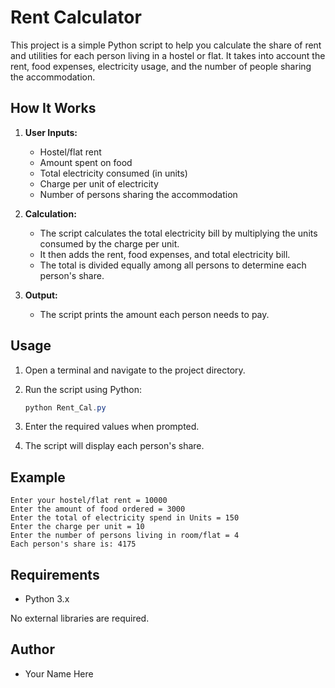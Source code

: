 # Rent Calculator

This project is a simple Python script to help you calculate the share of rent and utilities for each person living in a hostel or flat. It takes into account the rent, food expenses, electricity usage, and the number of people sharing the accommodation.

## How It Works

1. **User Inputs:**
    - Hostel/flat rent
    - Amount spent on food
    - Total electricity consumed (in units)
    - Charge per unit of electricity
    - Number of persons sharing the accommodation

2. **Calculation:**
    - The script calculates the total electricity bill by multiplying the units consumed by the charge per unit.
    - It then adds the rent, food expenses, and total electricity bill.
    - The total is divided equally among all persons to determine each person's share.

3. **Output:**
    - The script prints the amount each person needs to pay.

## Usage

1. Open a terminal and navigate to the project directory.
2. Run the script using Python:

   ```powershell
   python Rent_Cal.py
   ```

3. Enter the required values when prompted.
4. The script will display each person's share.

## Example

```
Enter your hostel/flat rent = 10000
Enter the amount of food ordered = 3000
Enter the total of electricity spend in Units = 150
Enter the charge per unit = 10
Enter the number of persons living in room/flat = 4
Each person's share is: 4175
```

## Requirements
- Python 3.x

No external libraries are required.

## Author
- Your Name Here
